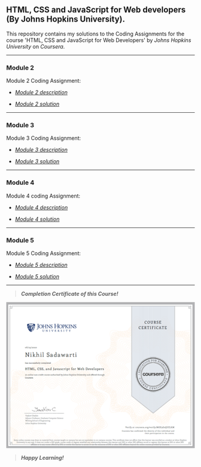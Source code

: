 ## HTML, CSS and JavaScript for Web developers (By Johns Hopkins University).
This repository contains my solutions to the Coding Assignments for the course 'HTML, CSS and JavaScript for Web Developers' by *Johns Hopkins University* on *Coursera*.

___
### Module 2

Module 2 Coding Assignment:

- [*Module 2 description*](https://github.com/jhu-ep-coursera/fullstack-course4/blob/master/assignments/assignment2/Assignment-2.md)

- [*Module 2 solution*](https://nikhilsadawarti.github.io/Coursera-course/Module2-solution/)

___
### Module 3

Module 3 Coding Assignment:

- [*Module 3 description*](https://github.com/jhu-ep-coursera/fullstack-course4/blob/master/assignments/assignment3/Assignment-3.md)

- [*Module 3 solution*](https://nikhilsadawarti.github.io/Coursera-course/Module3-solution/)

___
### Module 4

Module 4 coding Assignment:

- [*Module 4 description*](https://github.com/jhu-ep-coursera/fullstack-course4/blob/master/assignments/assignment4/Assignment-4.md)

- [*Module 4 solution*](https://nikhilsadawarti.github.io/Coursera-course/Module4-solution/)

___
### Module 5

Module 5 Coding Assignment:

- [*Module 5 description*](https://github.com/jhu-ep-coursera/fullstack-course4/blob/master/assignments/assignment5/Assignment-5.md)

- [*Module 5 solution*](https://nikhilsadawarti.github.io/Coursera-course/Module5-solution/)

___
>_**Completion Certificate of this Course!**_

![Completion Certificate](https://github.com/nikhilsadawarti/Coursera-course/blob/gh-pages/Certificate.PNG "Completion Certificate")







>_**Happy Learning!**_



